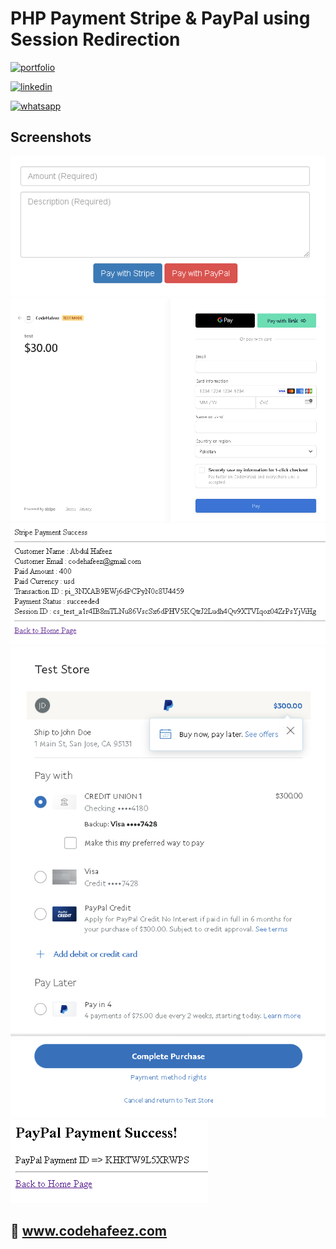 # PHP Payment Stripe & PayPal using Session Redirection


[![portfolio](https://img.shields.io/badge/my_portfolio-000?style=for-the-badge&logo=ko-fi&logoColor=white)](https://www.codehafeez.com/)

[![linkedin](https://img.shields.io/badge/linkedin-0A66C2?style=for-the-badge&logo=linkedin&logoColor=white)](https://www.linkedin.com/in/codehafeez/)

[![whatsapp](https://img.shields.io/badge/whatsapp-GREEN?style=for-the-badge&logo=whatsapp&logoColor=white)](https://api.whatsapp.com/send?phone=923123349398)


## Screenshots
![](https://github.com/codehafeez/php-payment-stripe-paypal/blob/main/Output/Output_04.png)
![](https://github.com/codehafeez/php-payment-stripe-paypal/blob/main/Output/Output_03.png)
![](https://github.com/codehafeez/php-payment-stripe-paypal/blob/main/Output/Output_01.png)
![](https://github.com/codehafeez/php-payment-stripe-paypal/blob/main/Output/Output_02.png)
![](https://github.com/codehafeez/php-payment-stripe-paypal/blob/main/Output/Output_07.png)


## 🔗 www.codehafeez.com

